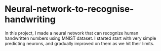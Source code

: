 # Neural-network-to-recognise-handwriting
In this project, I made a neural network that can recognize human handwritten numbers using MNIST dataset.
I started start with very simple predicting neurons, and gradually improved on them as we hit their
limits. 
